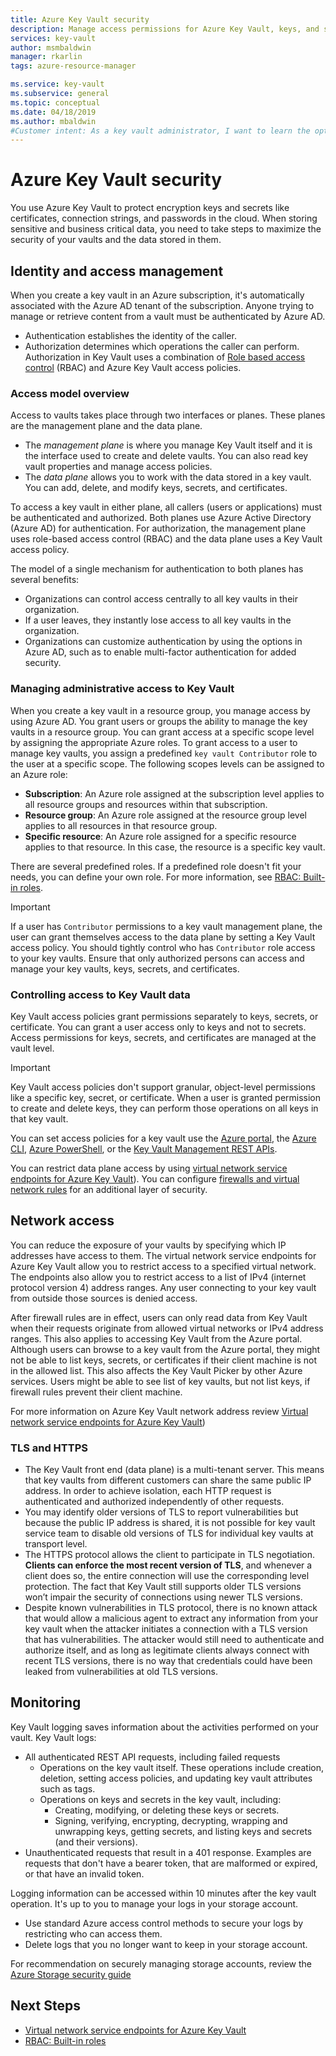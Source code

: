 ```yaml
---
title: Azure Key Vault security
description: Manage access permissions for Azure Key Vault, keys, and secrets. Covers the authentication and authorization model for Key Vault, and how to secure your key vault.
services: key-vault
author: msmbaldwin
manager: rkarlin
tags: azure-resource-manager

ms.service: key-vault
ms.subservice: general
ms.topic: conceptual
ms.date: 04/18/2019
ms.author: mbaldwin
#Customer intent: As a key vault administrator, I want to learn the options available to secure my vaults
---
```


# Azure Key Vault security

You use Azure Key Vault to protect encryption keys and secrets like certificates, connection strings, and passwords in the cloud. When storing sensitive and business critical data, you need to take steps to maximize the security of your vaults and the data stored in them.

## Identity and access management

When you create a key vault in an Azure subscription, it's automatically associated with the Azure AD tenant of the subscription. Anyone trying to manage or retrieve content from a vault must be authenticated by Azure AD.

- Authentication establishes the identity of the caller.
- Authorization determines which operations the caller can perform. Authorization in Key Vault uses a combination of [Role based access control](../../role-based-access-control/overview.md) (RBAC) and Azure Key Vault access policies.

### Access model overview

Access to vaults takes place through two interfaces or planes. These planes are the management plane and the data plane.

- The *management plane* is where you manage Key Vault itself and it is the interface used to create and delete vaults. You can also read key vault properties and manage access policies.
- The *data plane* allows you to work with the data stored in a key vault. You can add, delete, and modify keys, secrets, and certificates.

To access a key vault in either plane, all callers (users or applications) must be authenticated and authorized. Both planes use Azure Active Directory (Azure AD) for authentication. For authorization, the management plane uses role-based access control (RBAC) and the data plane uses a Key Vault access policy.

The model of a single mechanism for authentication to both planes has several benefits:

- Organizations can control access centrally to all key vaults in their organization.
- If a user leaves, they instantly lose access to all key vaults in the organization.
- Organizations can customize authentication by using the options in Azure AD, such as to enable multi-factor authentication for added security.

### Managing administrative access to Key Vault

When you create a key vault in a resource group, you manage access by using Azure AD. You grant users or groups the ability to manage the key vaults in a resource group. You can grant access at a specific scope level by assigning the appropriate Azure roles. To grant access to a user to manage key vaults, you assign a predefined `key vault Contributor` role to the user at a specific scope. The following scopes levels can be assigned to an Azure role:

- **Subscription**: An Azure role assigned at the subscription level applies to all resource groups and resources within that subscription.
- **Resource group**: An Azure role assigned at the resource group level applies to all resources in that resource group.
- **Specific resource**: An Azure role assigned for a specific resource applies to that resource. In this case, the resource is a specific key vault.

There are several predefined roles. If a predefined role doesn't fit your needs, you can define your own role. For more information, see [RBAC: Built-in roles](../../role-based-access-control/built-in-roles.md).

> [!IMPORTANT]
> If a user has `Contributor` permissions to a key vault management plane, the user can grant themselves access to the data plane by setting a Key Vault access policy. You should tightly control who has `Contributor` role access to your key vaults. Ensure that only authorized persons can access and manage your key vaults, keys, secrets, and certificates.

<a id="data-plane-access-control"></a>
### Controlling access to Key Vault data

Key Vault access policies grant permissions separately to keys, secrets, or certificate. You can grant a user access only to keys and not to secrets. Access permissions for keys, secrets, and certificates are managed at the vault level.

> [!IMPORTANT]
> Key Vault access policies don't support granular, object-level permissions like a specific key, secret, or certificate. When a user is granted permission to create and delete keys, they can perform those operations on all keys in that key vault.

You can set access policies for a key vault use the [Azure portal](assign-access-policy-portal.md), the [Azure CLI](assign-access-policy-cli.md), [Azure PowerShell](assign-access-policy-powershell.md), or the [Key Vault Management REST APIs](/rest/api/keyvault/).

You can restrict data plane access by using [virtual network service endpoints for Azure Key Vault](overview-vnet-service-endpoints.md)). You can configure [firewalls and virtual network rules](network-security.md) for an additional layer of security.

## Network access

You can reduce the exposure of your vaults by specifying which IP addresses have access to them. The virtual network service endpoints for Azure Key Vault allow you to restrict access to a specified virtual network. The endpoints also allow you to restrict access to a list of IPv4 (internet protocol version 4) address ranges. Any user connecting to your key vault from outside those sources is denied access.

After firewall rules are in effect, users can only read data from Key Vault when their requests originate from allowed virtual networks or IPv4 address ranges. This also applies to accessing Key Vault from the Azure portal. Although users can browse to a key vault from the Azure portal, they might not be able to list keys, secrets, or certificates if their client machine is not in the allowed list. This also affects the Key Vault Picker by other Azure services. Users might be able to see list of key vaults, but not list keys, if firewall rules prevent their client machine.

For more information on Azure Key Vault network address review [Virtual network service endpoints for Azure Key Vault](overview-vnet-service-endpoints.md))

### TLS and HTTPS

*	The Key Vault front end (data plane) is a multi-tenant server. This means that key vaults from different customers can share the same public IP address. In order to achieve isolation, each HTTP request is authenticated and authorized independently of other requests.
*	You may identify older versions of TLS to report vulnerabilities but because the public IP address is shared, it is not possible for key vault service team to disable old versions of TLS for individual key vaults at transport level.
*	The HTTPS protocol allows the client to participate in TLS negotiation. **Clients can enforce the most recent version of TLS**, and whenever a client does so, the entire connection will use the corresponding level protection. The fact that Key Vault still supports older TLS versions won’t impair the security of connections using newer TLS versions.
*	Despite known vulnerabilities in TLS protocol, there is no known attack that would allow a malicious agent to extract any information from your key vault when the attacker initiates a connection with a TLS version that has vulnerabilities. The attacker would still need to authenticate and authorize itself, and as long as legitimate clients always connect with recent TLS versions, there is no way that credentials could have been leaked from vulnerabilities at old TLS versions.


## Monitoring

Key Vault logging saves information about the activities performed on your vault. Key Vault logs:

- All authenticated REST API requests, including failed requests
  - Operations on the key vault itself. These operations include creation, deletion, setting access policies, and updating key vault attributes such as tags.
  - Operations on keys and secrets in the key vault, including:
    - Creating, modifying, or deleting these keys or secrets.
    - Signing, verifying, encrypting, decrypting, wrapping and unwrapping keys, getting secrets, and listing keys and secrets (and their versions).
- Unauthenticated requests that result in a 401 response. Examples are requests that don't have a bearer token, that are malformed or expired, or that have an invalid token.

Logging information can be accessed within 10 minutes after the key vault operation. It's up to you to manage your logs in your storage account.

- Use standard Azure access control methods to secure your logs by restricting who can access them.
- Delete logs that you no longer want to keep in your storage account.

For recommendation on securely managing storage accounts, review the [Azure Storage security guide](../../storage/blobs/security-recommendations.md)

## Next Steps

- [Virtual network service endpoints for Azure Key Vault](overview-vnet-service-endpoints.md)
- [RBAC: Built-in roles](../../role-based-access-control/built-in-roles.md)

